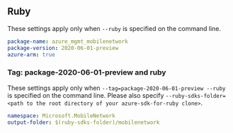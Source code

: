 ## Ruby

These settings apply only when `--ruby` is specified on the command line.

```yaml
package-name: azure_mgmt_mobilenetwork
package-version: 2020-06-01-preview
azure-arm: true
```

### Tag: package-2020-06-01-preview and ruby

These settings apply only when `--tag=package-2020-06-01-preview --ruby` is specified on the command line.
Please also specify `--ruby-sdks-folder=<path to the root directory of your azure-sdk-for-ruby clone>`.

```yaml $(tag) == 'package-2020-06-01-preview' && $(ruby)
namespace: Microsoft.MobileNetwork
output-folder: $(ruby-sdks-folder)/mobilenetwork
```
